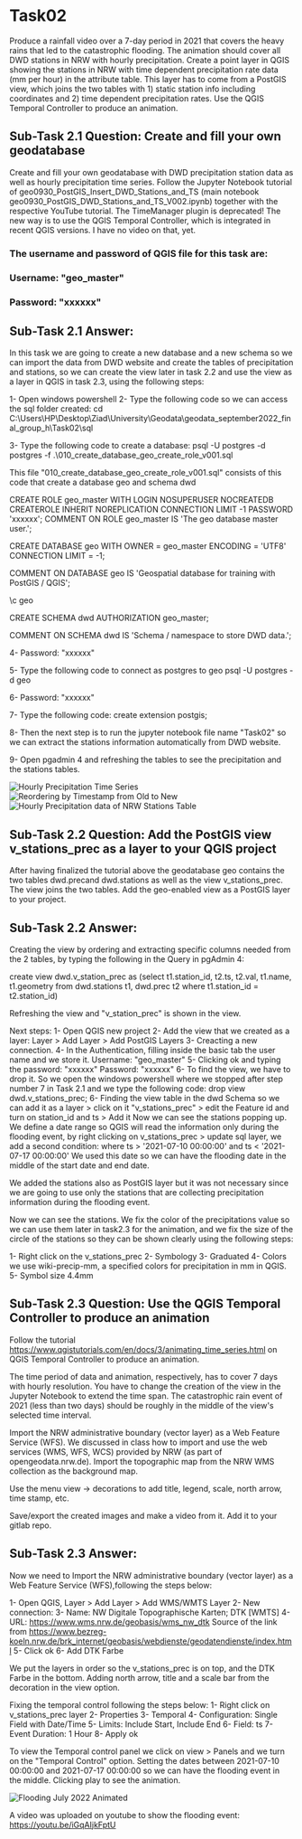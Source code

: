 # Task02

Produce a rainfall video over a 7-day period in 2021 that covers the heavy rains that led to the catastrophic flooding. The animation should cover all DWD stations in NRW with hourly precipitation. Create a point layer in QGIS showing the stations in NRW with time dependent precipitation rate data (mm per hour) in the attribute table. This layer has to come from a PostGIS view, which joins the two tables with 1) static station info including coordinates and 2) time dependent precipitation rates. Use the QGIS Temporal Controller to produce an animation.

## Sub-Task 2.1 Question: Create and fill your own geodatabase

Create and fill your own geodatabase with DWD precipitation station data as well as hourly precipitation time series. Follow the Jupyter Notebook tutorial of geo0930_PostGIS_Insert_DWD_Stations_and_TS (main notebook geo0930_PostGIS_DWD_Stations_and_TS_V002.ipynb) together with the respective YouTube tutorial.
The TimeManager plugin is deprecated! The new way is to use the QGIS Temporal Controller, which is integrated in recent QGIS versions. I have no video on that, yet.

### The username and password of QGIS file for this task are:
### Username: "geo_master"
### Password: "xxxxxx"

## Sub-Task 2.1 Answer:

In this task we are going to create a new database and a new schema so we can import the data from DWD website and create the tables of precipitation and stations, so we can create the view later in task 2.2 and use the view as a layer in QGIS in task 2.3, using the following steps:

1- Open windows powershell
2- Type the following code so we can access the sql folder created:
cd C:\Users\HP\Desktop\Ziad\University\Geodata\geodata_september2022_final_group_h\Task02\sql

3- Type the following code to create a database:
psql -U postgres -d postgres -f .\010_create_database_geo_create_role_v001.sql

This file "010_create_database_geo_create_role_v001.sql" consists of this code that create a database geo and schema dwd

CREATE ROLE geo_master WITH
    LOGIN
    NOSUPERUSER
    NOCREATEDB
    CREATEROLE
    INHERIT
    NOREPLICATION
    CONNECTION LIMIT -1
    PASSWORD 'xxxxxx';
COMMENT ON ROLE geo_master IS 'The geo database master user.';

CREATE DATABASE geo
    WITH 
    OWNER = geo_master
    ENCODING = 'UTF8'
    CONNECTION LIMIT = -1;

COMMENT ON DATABASE geo
    IS 'Geospatial database for training with PostGIS / QGIS';

\c geo

CREATE SCHEMA dwd
    AUTHORIZATION geo_master;

COMMENT ON SCHEMA dwd
    IS 'Schema / namespace to store DWD data.';

4- Password: "xxxxxx"

5- Type the following code to connect as postgres to geo
psql -U postgres -d geo

6- Password: "xxxxxx"

7- Type the following code:
create extension postgis;

8- Then the next step is to run the jupyter notebook file name "Task02" so we can extract the stations information automatically from DWD website.

9- Open pgadmin 4 and refreshing the tables to see the precipitation and the stations tables.

![Hourly Precipitation Time Series](sub-task_2.1_hourly_precipitation_time_series.PNG)
![Reordering by Timestamp from Old to New](sub-task_2.1_identifying_data_with_timestamp.PNG)
![Hourly Precipitation data of NRW Stations Table](sub-task_2.1_DWD_precipitation_station_data_screenshot.PNG)


## Sub-Task 2.2 Question: Add the PostGIS view v_stations_prec as a layer to your QGIS project

After having finalized the tutorial above the geodatabase geo contains the two tables dwd.precand dwd.stations as well as the view v_stations_prec. The view joins the two tables. Add the geo-enabled view as a PostGIS layer to your project.

## Sub-Task 2.2 Answer:

Creating the view by ordering and extracting specific columns needed from the 2 tables, by typing the following in the Query in pgAdmin 4:

create view dwd.v_station_prec as (select t1.station_id, t2.ts, t2.val, t1.name, t1.geometry from dwd.stations t1, dwd.prec t2
where t1.station_id = t2.station_id)


Refreshing the view and "v_station_prec" is shown in the view.

Next steps: 
1- Open QGIS new project
2- Add the view that we created as a layer: Layer > Add Layer > Add PostGIS Layers
3- Creacting a new connection.
4- In the Authentication, filling inside the basic tab the user name and we store it.
Username: "geo_master"
5- Clicking ok and typing the password: "xxxxxx"
Password: "xxxxxx"
6- To find the view, we have to drop it. So we open the windows powershell where we stopped after step number 7 in Task 2.1 and we type the following code:
drop view dwd.v_stations_prec;
6- Finding the view table in the dwd Schema so we can add it as a layer > click on it "v_stations_prec" > edit the Feature id and turn on station_id and ts > Add it
Now we can see the stations popping up.
We define a date range so QGIS will read the information only during the flooding event, by right clicking on v_stations_prec > update sql layer, we add a second condition:
where ts > '2021-07-10 00:00:00' and ts < '2021-07-17 00:00:00'
We used this date so we can have the flooding date in the middle of the start date and end date.

We added the stations also as PostGIS layer but it was not necessary since we are going to use only the stations that are collecting precipitation information during the flooding event.

Now we can see the stations. We fix the color of the precipitations value so we can use them later in task2.3 for the animation, and we fix the size of the circle of the stations so they can be shown clearly using the following steps:

1- Right click on the v_stations_prec
2- Symbology
3- Graduated
4- Colors we use wiki-precip-mm, a specified colors for precipitation in mm in QGIS.
5- Symbol size 4.4mm

## Sub-Task 2.3 Question: Use the QGIS Temporal Controller to produce an animation
Follow the tutorial https://www.qgistutorials.com/en/docs/3/animating_time_series.html on QGIS Temporal Controller to produce an animation.

The time period of data and animation, respectively, has to cover 7 days with hourly resolution. You have to change the creation of the view in the Jupyter Notebook to extend the time span. The catastrophic rain event of 2021 (less than two days) should be roughly in the middle of the view's selected time interval.

Import the NRW administrative boundary (vector layer) as a Web Feature Service (WFS). We discussed in class how to import and use the web services (WMS, WFS, WCS) provided by NRW (as part of opengeodata.nrw.de). Import the topographic map from the NRW WMS collection as the background map.

Use the menu view -> decorations to add title, legend, scale, north arrow, time stamp, etc.

Save/export the created images and make a video from it. Add it to your gitlab repo.

## Sub-Task 2.3 Answer:

Now we need to Import the NRW administrative boundary (vector layer) as a Web Feature Service (WFS),following the steps below:

1- Open QGIS, Layer > Add Layer > Add WMS/WMTS Layer
2- New connection:
3- Name: NW Digitale Topographische Karten; DTK [WMTS]
4- URL: https://www.wms.nrw.de/geobasis/wms_nw_dtk
Source of the link from https://www.bezreg-koeln.nrw.de/brk_internet/geobasis/webdienste/geodatendienste/index.html
5- Click ok
6- Add DTK Farbe

We put the layers in order so the v_stations_prec is on top, and the DTK Farbe in the bottom.
Adding north arrow, title and a scale bar from the decoration in the view option.

Fixing the temporal control following the steps below:
1- Right click on v_stations_prec layer
2- Properties
3- Temporal
4- Configuration: Single Field with Date/Time
5- Limits: Include Start, Include End
6- Field: ts
7- Event Duration: 1 Hour
8- Apply ok

To view the Temporal control panel we click on view > Panels and we turn on the "Temporal Control" option.
Setting the dates between 2021-07-10 00:00:00 and 2021-07-17 00:00:00 so we can have the flooding event in the middle.
Clicking play to see the animation.

![Flooding July 2022 Animated](sub-task_2.3_animation_screenshot.PNG)

A video was uploaded on youtube to show the flooding event: https://youtu.be/iGqAIjkFptU